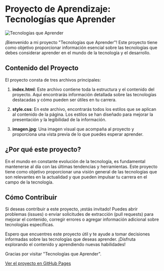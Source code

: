 # Proyecto de Aprendizaje: Tecnologías que Aprender

![Tecnologías que Aprender](imagen.jpg)

¡Bienvenido a mi proyecto "Tecnologías que Aprender"! Este proyecto tiene como objetivo proporcionar información esencial sobre las tecnologías que debes considerar aprender en el mundo de la tecnología y el desarrollo.

## Contenido del Proyecto

El proyecto consta de tres archivos principales:

1. **index.html**: Este archivo contiene toda la estructura y el contenido del proyecto. Aquí encontrarás información detallada sobre las tecnologías destacadas y cómo pueden ser útiles en tu carrera.

2. **style.css**: En este archivo, encontrarás todos los estilos que se aplican al contenido de la página. Los estilos se han diseñado para mejorar la presentación y la legibilidad de la información.

3. **imagen.jpg**: Una imagen visual que acompaña al proyecto y proporciona una vista previa de lo que puedes esperar aprender.

## ¿Por qué este proyecto?

En el mundo en constante evolución de la tecnología, es fundamental mantenerse al día con las últimas tendencias y herramientas. Este proyecto tiene como objetivo proporcionar una visión general de las tecnologías que son relevantes en la actualidad y que pueden impulsar tu carrera en el campo de la tecnología.

## Cómo Contribuir

Si deseas contribuir a este proyecto, ¡estás invitado! Puedes abrir problemas (issues) o enviar solicitudes de extracción (pull requests) para mejorar el contenido, corregir errores o agregar información adicional sobre tecnologías específicas.

Espero que encuentres este proyecto útil y te ayude a tomar decisiones informadas sobre las tecnologías que deseas aprender. ¡Disfruta explorando el contenido y aprendiendo nuevas habilidades!

Gracias por visitar "Tecnologías que Aprender".

[Ver el proyecto en GitHub Pages](https://juancitopena.github.io/Uso_Acordeon_JS_TecnologiasParaAprender/)
